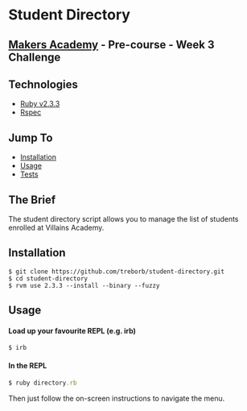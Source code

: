# Student Directory

## [Makers Academy](http://www.makersacademy.com) - Pre-course - Week 3 Challenge

## Technologies
* [Ruby v2.3.3](https://www.ruby-lang.org/en/)
* [Rspec](http://rspec.info/)

## Jump To
* [Installation](#install)
* [Usage](#usage)
* [Tests](#tests)

## The Brief

The student directory script allows you to manage the list of students enrolled at Villains Academy.

## <a name="install">Installation</a>
```
$ git clone https://github.com/treborb/student-directory.git
$ cd student-directory
$ rvm use 2.3.3 --install --binary --fuzzy
```

## <a name="usage">Usage</a>

#### Load up your favourite REPL (e.g. irb)

```
$ irb
```

#### In the REPL
```ruby
$ ruby directory.rb
```

Then just follow the on-screen instructions to navigate the menu.
